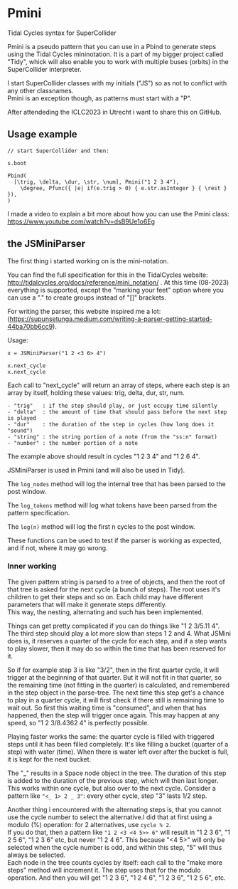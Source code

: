 # Pmini
Tidal Cycles syntax for SuperCollider

Pmini is a pseudo pattern that you can use in a Pbind to generate steps using the Tidal Cycles mininotation. It is a part of my bigger project called "Tidy", whick will also enable you to work with multiple buses (orbits) in the SuperCollider interpreter.

I start SuperCollider classes with my initials ("JS") so as not to conflict with any other classnames.  
Pmini is an exception though, as patterns must start with a "P".

After attendeding the ICLC2023 in Utrecht i want to share this on GitHub.  

## Usage example

```
// start SuperCollider and then:

s.boot

Pbind(
  [\trig, \delta, \dur, \str, \num], Pmini("1 2 3 4"),
	\degree, Pfunc({ |e| if(e.trig > 0) { e.str.asInteger } { \rest } }),
)

```

I made a video to explain a bit more about how you can use the Pmini class:  
https://www.youtube.com/watch?v=dsB9Ue1o6Eg

## the JSMiniParser

The first thing i started working on is the mini-notation.

You can find the full specification for this in the TidalCycles website: http://tidalcycles.org/docs/reference/mini_notation/ . At this time (08-2023) everything is supported, except the "marking your feet" option where you can use a "." to create groups instead of "[]" brackets.

For writing the parser, this website inspired me a lot: (https://supunsetunga.medium.com/writing-a-parser-getting-started-44ba70bb6cc9).

Usage:
```
x = JSMiniParser("1 2 <3 6> 4")

x.next_cycle
x.next_cycle
```
Each call to "next_cycle" will return an array of steps, where each step is an array by itself, holding these values: trig, delta, dur, str, num.

```
- "trig"   : if the step should play, or just occupy time silently
- "delta"  : the amount of time that should pass before the next step is played
- "dur"    : the duration of the step in cycles (how long does it "sound")
- "string" : the string portion of a note (from the "ss:n" format)
- "number" : the number portion of a note
```

The example above should result in cycles "1 2 3 4" and "1 2 6 4".

JSMiniParser is used in Pmini (and will also be used in Tidy).

The ```log_nodes``` method will log the internal tree that has been parsed to the post window.  

The ```log_tokens``` method will log what tokens have been parsed from the pattern specification.

The ```log(n)``` method will log the first n cycles to the post window.  

These functions can be used to test if the parser is working as expected, and if not, where it may go wrong.

### Inner working

The given pattern string is parsed to a tree of objects, and then the root of that tree is asked for the next cycle (a bunch of steps). The root uses it's children to get their steps and so on. Each child may have different parameters that will make it generate steps differently.  
This way, the nesting, alternating and such has been implemented.

Things can get pretty complicated if you can do things like "1 2 3/5.11 4".  
The third step should play a lot more slow than steps 1 2 and 4. What JSMini does is, it reserves a quarter of the cycle for each step, and if a step wants to play slower, then it may do so within the time that has been reserved for it.  

So if for example step 3 is like "3/2", then in the first quarter cycle, it will trigger at the beginning of that quarter. But it will not fit in that quarter, so the remaining time (not fitting in the quarter) is calculated, and remembered in the step object in the parse-tree. The next time this step get's a chance to play in a quarter cycle, it will first check if there still is remaining time to wait out. So first this waiting time is "consumed", and when that has happened, then the step will trigger once again. This may happen at any speed, so "1 2 3/8.4362 4" is perfectly possible.

Playing faster works the same: the quarter cycle is filled with triggered steps until it has been filled completely. It's like filling a bucket (quarter of a step) with water (time). When there is water left over after the bucket is full, it is kept for the next bucket.

The "_" results in a Space node object in the tree. The duration of this step is added to the duration of the previous step, which will then last longer. This works within one cycle, but also over to the next cycle.
Consider a pattern like ```"<_ 1> 2 _ 3"```: every other cycle, step "3" lasts 1/2 step.

Another thing i encountered with the alternating steps is, that you cannot use the cycle number to select the alternative.I did that at first using a modulo (%) operation: for 2 alternatives, use ```cycle % 2```.  
If you do that, then a pattern like ```"1 2 <3 <4 5>> 6"``` will result in "1 2 3 6", "1 2 5 6", "1 2 3 6" etc, but never "1 2 4 6". This because "<4 5>" will only be selected when the cycle number is odd, and within this step, "5" will thus always be selected.  
Each node in the tree counts cycles by itself: each call to the "make more steps" method will increment it. The step uses that for the modulo operation. And then you will get "1 2 3 6", "1 2 4 6", "1 2 3 6", "1 2 5 6", etc.

